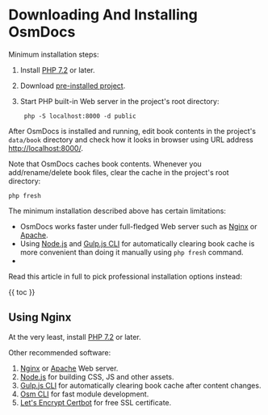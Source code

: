 # Downloading And Installing OsmDocs

Minimum installation steps:

1. Install [PHP 7.2](https://www.php.net/downloads.php) or later.

2. Download [pre-installed project](#todo).

3. Start PHP built-in Web server in the project's root directory:

        php -S localhost:8000 -d public

After OsmDocs is installed and running, edit book contents in the project's `data/book` directory and check how it looks in browser using URL address <http://localhost:8000/>. 

Note that OsmDocs caches book contents. Whenever you add/rename/delete book files, clear the cache in the project's root directory:

    php fresh

The minimum installation described above has certain limitations: 

* OsmDocs works faster under full-fledged Web server such as [Nginx](https://nginx.org/en/download.html) or [Apache](https://httpd.apache.org/download.cgi). 
* Using [Node.js](https://nodejs.org/en/download/) and [Gulp.js CLI](https://gulpjs.com/docs/en/getting-started/quick-start) for automatically clearing book cache is more convenient than doing it manually  using `php fresh` command.
* 

Read this article in full to pick professional installation options instead:        

{{ toc }}

## Using Nginx

At the very least, install [PHP 7.2](https://www.php.net/downloads.php) or later.

Other recommended software:

1. [Nginx](https://nginx.org/en/download.html) or [Apache](https://httpd.apache.org/download.cgi) Web server.
2. [Node.js](https://nodejs.org/en/download/) for building CSS, JS and other assets.
3. [Gulp.js CLI](https://gulpjs.com/docs/en/getting-started/quick-start) for automatically clearing book cache after content changes.
4. [Osm CLI](https://github.com/osmscripts/osm-runner) for fast module development.
5. [Let's Encrypt Certbot](https://letsencrypt.org/docs/client-options/) for free SSL certificate.

